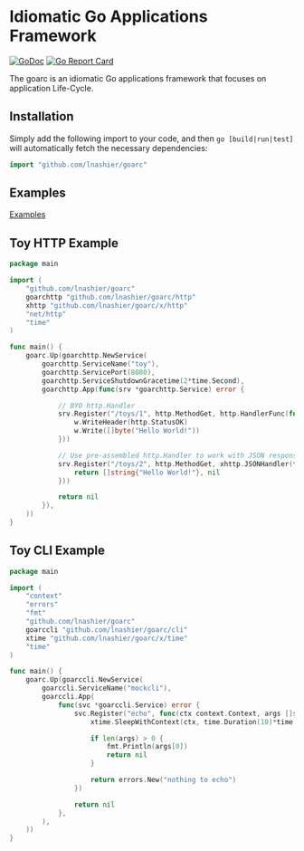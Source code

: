 # Idiomatic Go Applications Framework

[![GoDoc](https://pkg.go.dev/badge/github.com/lnashier/goarc)](https://pkg.go.dev/github.com/lnashier/goarc)
[![Go Report Card](https://goreportcard.com/badge/github.com/lnashier/goarc)](https://goreportcard.com/report/github.com/lnashier/goarc)

The goarc is an idiomatic Go applications framework that focuses on application Life-Cycle.

## Installation

Simply add the following import to your code, and then `go [build|run|test]` will automatically fetch the necessary
dependencies:

```go
import "github.com/lnashier/goarc"
```

## Examples

[Examples](examples/README.md)

## Toy HTTP Example

```go
package main

import (
	"github.com/lnashier/goarc"
	goarchttp "github.com/lnashier/goarc/http"
	xhttp "github.com/lnashier/goarc/x/http"
	"net/http"
	"time"
)

func main() {
	goarc.Up(goarchttp.NewService(
		goarchttp.ServiceName("toy"),
		goarchttp.ServicePort(8080),
		goarchttp.ServiceShutdownGracetime(2*time.Second),
		goarchttp.App(func(srv *goarchttp.Service) error {

			// BYO http.Handler
			srv.Register("/toys/1", http.MethodGet, http.HandlerFunc(func(w http.ResponseWriter, r *http.Request) {
				w.WriteHeader(http.StatusOK)
				w.Write([]byte("Hello World!"))
			}))

			// Use pre-assembled http.Handler to work with JSON response type
			srv.Register("/toys/2", http.MethodGet, xhttp.JSONHandler(func(r *http.Request) (any, error) {
				return []string{"Hello World!"}, nil
			}))

			return nil
		}),
	))
}
```


## Toy CLI Example

```go
package main

import (
	"context"
	"errors"
	"fmt"
	"github.com/lnashier/goarc"
	goarccli "github.com/lnashier/goarc/cli"
	xtime "github.com/lnashier/goarc/x/time"
	"time"
)

func main() {
	goarc.Up(goarccli.NewService(
		goarccli.ServiceName("mockcli"),
		goarccli.App(
			func(svc *goarccli.Service) error {
				svc.Register("echo", func(ctx context.Context, args []string) error {
					xtime.SleepWithContext(ctx, time.Duration(10)*time.Second)

					if len(args) > 0 {
						fmt.Println(args[0])
						return nil
					}

					return errors.New("nothing to echo")
				})

				return nil
			},
		),
	))
}
```
